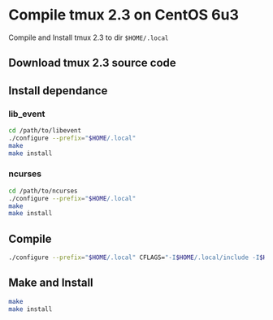 # Compile tmux 2.3 on CentOS 6u3

Compile and Install tmux 2.3 to dir `$HOME/.local`

## Download tmux 2.3 source code

## Install dependance

### lib_event

```bash
cd /path/to/libevent
./configure --prefix="$HOME/.local"
make
make install
```

### ncurses

```bash
cd /path/to/ncurses
./configure --prefix="$HOME/.local"
make
make install
```

## Compile

```bash
./configure --prefix="$HOME/.local" CFLAGS="-I$HOME/.local/include -I$HOME/.local/include/ncurses" LDFLAGS="-L$HOME/.local/lib -L$HOME/.local/include/ncurses -L$HOME/.local/include" CPPFLAGS="-I$HOME/.local/include -I$HOME/.local/include/ncurses" LDFLAGS="-static -L$HOME/.local/include -L$HOME/.local/include/ncurses -L$HOME/.local/lib"
```

## Make and Install

```bash
make
make install
```
